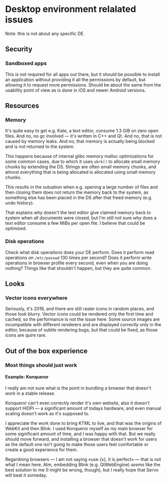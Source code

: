 # Desktop environment relalated issues

Note: this is not about any specific DE.

## Security

### Sandboxed apps
  
This is not required for all apps out there, but it should be possible to install an application
without providing it all the permissions by default, but allowing it to request more permissions.
Should be about the same from the usability point of view as is done in iOS and newer Android versions.

## Resources

### Memory

It's quite easy to get e.g. Kate, a text editor, consume 1.3 GiB on zero open files.
And no, no gc involved — it's written in C++ and Qt.
And no, that is not caused by memory leaks.
And no, that memory is actually being blocked and is not returned to the system.

This happens because of internal glibc memory malloc optimizations for some common cases,
due to which it uses `sbrk()` to allocate small memory chunks by extending the DS.
Strings are often small memory chunks,
and almost everything that is being allocated is allocated using small memory chunks.

This results in the sutuation when e.g. opening a large number of files and then closing them does not return the
memory back to the system, as something else has been placed in the DS after that freed memory (e.g. undo history).

That explains why doesn't the text editor give claimed memory back to system when all documents were closed,
but I'm still not sure why does a text editor consume a few MiBs per open file. I believe that could be optimized.

### Disk operations

Check what disk operations does your DE perform.
Does it perform read operations on `/etc/passwd` 130 times per second?
Does it perform write operations in browser profile every second, even when you are doing nothing?
Things like that shouldn't happen, but they are quite common.

## Looks

### Vector icons everywhere

Seriously, it's 2016, and there are still raster icons in random places, and those look blurry.
Vector icons could be rendered only the first time and cached, so the performance is not the issue here.
Some source images are incompatible with different renderers and are displayed correctly only in the editor,
because of subtle rendering bugs, but that could be fixed, as those icons are quire rare.

## Out of the box experience

### Most things should just work

#### Example: Konqueror

I really am not sure what is the point in bundling a browser that doesn't work in a stable release.

Konqueror can't even correctly render it's own website, also it doesn't support HiDPI — a significant amount of
todays hardware, and even manual scaling doesn't work as it's supposed to.

I appreciate the work done to bring KTML to live, and that was the origins of WebKit and then Blink.
I used Konqueror myself as my main browser for some significant amount of time, and I was happy with that.
But we really should move forward, and installing a browser that doesn't work for users as the default one
isn't going to make those users feel comfortable or create a good experience for them.

Regardning browsers — I am not saying «use _{x}_, it is perfect» — that is not what I mean here.
Atm, embedding Blink (e.g. QtWebEngine) _seems_ like the best solution to me (I might be wrong, though),
but I really hope that Servo will beat it someday.
